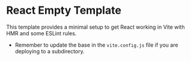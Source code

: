 # React Empty Template

This template provides a minimal setup to get React working in Vite with HMR and some ESLint rules.

- Remember to update the base in the `vite.config.js` file if you are deploying to a subdirectory.